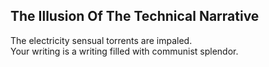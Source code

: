 The Illusion Of The Technical Narrative
---------------------------------------
The electricity sensual torrents are impaled.  
Your writing is a writing filled with communist splendor.  
